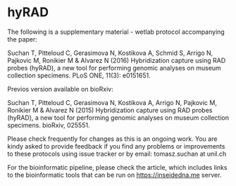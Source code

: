 # hyRAD

The following is a supplementary material - wetlab protocol accompanying the paper:

Suchan T, Pitteloud C, Gerasimova N, Kostikova A, Schmid S, Arrigo N, Pajkovic M, Ronikier M & Alvarez N (2016) Hybridization capture using RAD probes (hyRAD), a new tool for performing genomic analyses on museum collection specimens. PLoS ONE, 11(3): e0151651.

Previos version available on bioRxiv:

Suchan T, Pitteloud C, Gerasimova N, Kostikova A, Arrigo N, Pajkovic M, Ronikier M & Alvarez N (2015) Hybridization capture using RAD probes (hyRAD), a new tool for performing genomic analyses on museum collection specimens. bioRxiv, 025551.

Please check frequently for changes as this is an ongoing work. You are kindy asked to provide feedback if you find any problems or improvements to these protocols using issue tracker or by email: tomasz.suchan at unil.ch

For the bioinformatic pipeline, please check the article, which includes links to the bioinformatic tools that can be run on https://inseidedna.me server.
